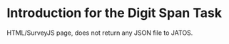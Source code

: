 # Introduction for the Digit Span Task

HTML/SurveyJS page, does not return any JSON file to JATOS.
